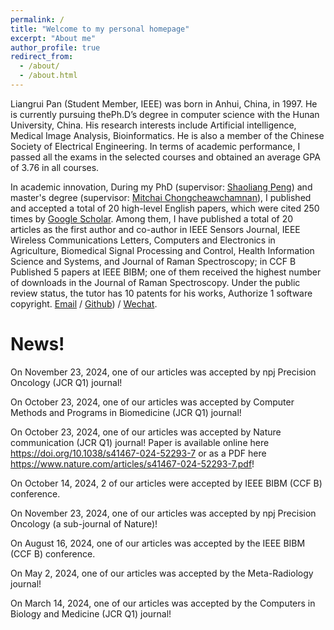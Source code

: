 ```yaml
---
permalink: /
title: "Welcome to my personal homepage"
excerpt: "About me"
author_profile: true
redirect_from: 
  - /about/
  - /about.html
---
```


Liangrui Pan (Student Member, IEEE) was born in Anhui, China, in 1997. He is currently pursuing thePh.D’s degree in computer science with the Hunan University, China. His research interests include Artificial intelligence, Medical Image Analysis, Bioinformatics. He is also a member of the Chinese Society of Electrical Engineering. In terms of academic performance, I passed all the exams in the selected courses and obtained an average GPA of 3.76 in all courses. 

In academic innovation, During my PhD (supervisor: [Shaoliang Peng](http://csee.hnu.edu.cn/people/pengshaoliang)) and master's degree (supervisor: [Mitchai Chongcheawchamnan](https://grad.psu.ac.th/en/faculty-staff/lecturer.html?tid=724)), I published and accepted a total of 20 high-level English papers, which were cited 250 times by [Google Scholar](https://scholar.google.com/citations?hl=zh-CN&user=-zSEPX0AAAAJ&view_op=list_works&sortby=pubdate). Among them, I have published a total of 20 articles as the first author and co-author in IEEE Sensors Journal, IEEE Wireless Communications Letters, Computers and Electronics in Agriculture, Biomedical Signal Processing and Control, Health Information Science and Systems, and Journal of Raman Spectroscopy; in CCF B Published 5 papers at IEEE BIBM; one of them received the highest number of downloads in the Journal of Raman Spectroscopy. Under the public review status, the tutor has 10 patents for his works, Authorize 1 software copyright.
[Email](panlrX@hnu.edu.cn) / [Github](https://panliangrui.github.io/resume/)) / [Wechat](![微信二维码](https://github.com/panliangrui/resume/assets/46208253/0295a834-8c3e-46b9-bd69-8b06b972bccf)).

News!
======
On November 23, 2024, one of our articles was accepted by npj Precision Oncology (JCR Q1) journal!

On October 23, 2024, one of our articles was accepted by Computer Methods and Programs in Biomedicine (JCR Q1) journal!

On October 23, 2024, one of our articles was accepted by Nature communication (JCR Q1) journal! Paper is available online here https://doi.org/10.1038/s41467-024-52293-7 or as a PDF here https://www.nature.com/articles/s41467-024-52293-7.pdf!

On October 14, 2024, 2 of our articles were accepted by IEEE BIBM (CCF B) conference.

On November 23, 2024, one of our articles was accepted by npj Precision Oncology (a sub-journal of Nature)!

On August 16, 2024, one of our articles was accepted by the IEEE BIBM (CCF B) conference.

On May 2, 2024, one of our articles was accepted by the Meta-Radiology journal!

On March 14, 2024, one of our articles was accepted by the Computers in Biology and Medicine (JCR Q1) journal!



